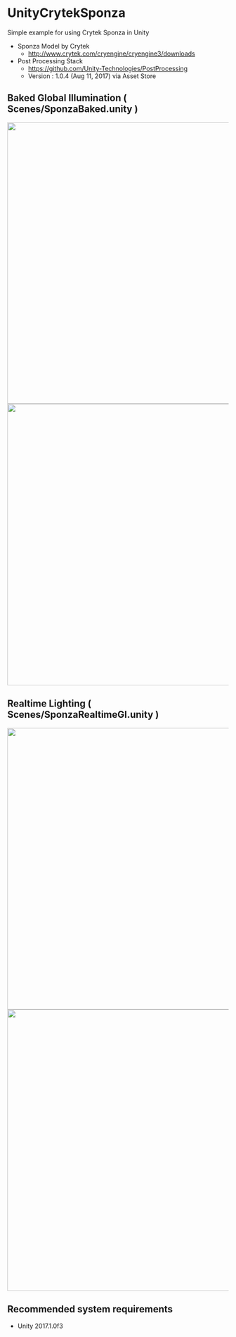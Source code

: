 # UnityCrytekSponza
Simple example for using Crytek Sponza in Unity
* Sponza Model by Crytek
   * http://www.crytek.com/cryengine/cryengine3/downloads
* Post Processing Stack
   * https://github.com/Unity-Technologies/PostProcessing
   * Version : 1.0.4 (Aug 11, 2017) via Asset Store
   
## Baked Global Illumination ( Scenes/SponzaBaked.unity )
<img src="https://github.com/haneda-atsushi/UnityCrytekSponza/blob/master/Screenshots/Screenshot_0.png" width="640"/>
<img src="https://github.com/haneda-atsushi/UnityCrytekSponza/blob/master/Screenshots/Screenshot_2.png" width="640"/>

## Realtime Lighting ( Scenes/SponzaRealtimeGI.unity )
<img src="https://github.com/haneda-atsushi/UnityCrytekSponza/blob/master/Screenshots/realtime_gi.png" width="640"/>
<img src="https://github.com/haneda-atsushi/UnityCrytekSponza/blob/master/Screenshots/realtime_gi.gif" width="640"/>

## Recommended system requirements
* Unity 2017.1.0f3
